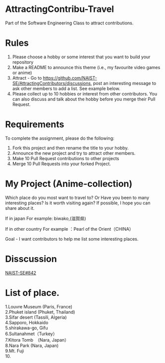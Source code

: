 # AttractingContribu-Travel
Part of the Software Engineering Class to attract contributions.
# Rules

1. Please choose a hobby or some interest that you want to build your repository
2. Make a README to announce this theme (i.e., my favourite video games or anime)
3. Attract - Go to https://github.com/NAIST-SE/AttractingContributors/discussions, post an interesting message to ask other members to add a list. See example below.
4. Please collect up to 10 hobbies or interest from other contributors. You can also discuss and talk about the hobby before you merge their Pull Request.

# Requirements
To complete the assignment, please do the following:
1. Fork this project and then rename the title to your hobby. 
2. Announce the new project and try to attract other members.
3. Make 10 Pull Request contributions to other projects
4. Merge 10 Pull Requests into your forked Project.

# My Project (Anime-collection)
Which place do you most want to travel to? Or Have you been to many interesting places? Is it worth visiting again? If possible, I hope you can share about it.

If in japan   For example: biwako,(滋賀県)

If in other country For example ：Pearl of the Orient（CHINA）

Goal - I want contributors to help me list some interesting places.

# Disscussion
[NAIST-SE#842
](https://github.com/NAIST-SE/AttractingContributors/discussions/842)
# List of place.
1.Louvre Museum (Paris, France)<br/>
2.Phuket island (Phuket, Thailand)<br/>
3.Sifar desert (Tassili, Algeria)<br/>
4.Sapporo, Hokkaido <br/>
5.shirakawa-go, Gifu <br/>
6.Sultanahmet（Turkey）<br/>
7.Kitora Tomb　（Nara, Japan）<br/>
8.Nara Park (Nara, Japan) <br/>
9.Mt. Fuji <br/>
10. <br/>
